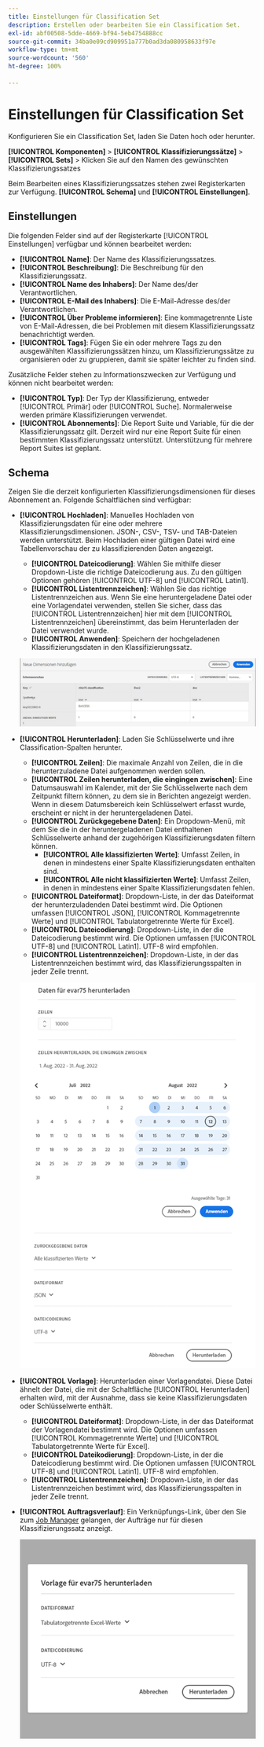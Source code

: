 ```yaml
---
title: Einstellungen für Classification Set
description: Erstellen oder bearbeiten Sie ein Classification Set.
exl-id: abf00508-5dde-4669-bf94-5eb4754888cc
source-git-commit: 34ba0e09cd909951a777b0ad3da080958633f97e
workflow-type: tm+mt
source-wordcount: '560'
ht-degree: 100%

---
```


# Einstellungen für Classification Set

Konfigurieren Sie ein Classification Set, laden Sie Daten hoch oder herunter.

**[!UICONTROL Komponenten]** > **[!UICONTROL Klassifizierungssätze]** > **[!UICONTROL Sets]** > Klicken Sie auf den Namen des gewünschten Klassifizierungssatzes

Beim Bearbeiten eines Klassifizierungssatzes stehen zwei Registerkarten zur Verfügung. **[!UICONTROL Schema]** und **[!UICONTROL Einstellungen]**.

## Einstellungen 

Die folgenden Felder sind auf der Registerkarte [!UICONTROL Einstellungen] verfügbar und können bearbeitet werden:

* **[!UICONTROL Name]**: Der Name des Klassifizierungssatzes.
* **[!UICONTROL Beschreibung]**: Die Beschreibung für den Klassifizierungssatz.
* **[!UICONTROL Name des Inhabers]**: Der Name des/der Verantwortlichen.
* **[!UICONTROL E-Mail des Inhabers]**: Die E-Mail-Adresse des/der Verantwortlichen.
* **[!UICONTROL Über Probleme informieren]**: Eine kommagetrennte Liste von E-Mail-Adressen, die bei Problemen mit diesem Klassifizierungssatz benachrichtigt werden.
* **[!UICONTROL Tags]**: Fügen Sie ein oder mehrere Tags zu den ausgewählten Klassifizierungssätzen hinzu, um Klassifizierungssätze zu organisieren oder zu gruppieren, damit sie später leichter zu finden sind.

Zusätzliche Felder stehen zu Informationszwecken zur Verfügung und können nicht bearbeitet werden:

* **[!UICONTROL Typ]**: Der Typ der Klassifizierung, entweder [!UICONTROL Primär] oder [!UICONTROL Suche]. Normalerweise werden primäre Klassifizierungen verwendet.
* **[!UICONTROL Abonnements]**: Die Report Suite und Variable, für die der Klassifizierungssatz gilt. Derzeit wird nur eine Report Suite für einen bestimmten Klassifizierungssatz unterstützt. Unterstützung für mehrere Report Suites ist geplant.

## Schema

Zeigen Sie die derzeit konfigurierten Klassifizierungsdimensionen für dieses Abonnement an. Folgende Schaltflächen sind verfügbar:

* **[!UICONTROL Hochladen]**: Manuelles Hochladen von Klassifizierungsdaten für eine oder mehrere Klassifizierungsdimensionen. JSON-, CSV-, TSV- und TAB-Dateien werden unterstützt. Beim Hochladen einer gültigen Datei wird eine Tabellenvorschau der zu klassifizierenden Daten angezeigt.
   * **[!UICONTROL Dateicodierung]**: Wählen Sie mithilfe dieser Dropdown-Liste die richtige Dateicodierung aus. Zu den gültigen Optionen gehören [!UICONTROL UTF-8] und [!UICONTROL Latin1].
   * **[!UICONTROL Listentrennzeichen]**: Wählen Sie das richtige Listentrennzeichen aus. Wenn Sie eine heruntergeladene Datei oder eine Vorlagendatei verwenden, stellen Sie sicher, dass das [!UICONTROL Listentrennzeichen] hier mit dem [!UICONTROL Listentrennzeichen] übereinstimmt, das beim Herunterladen der Datei verwendet wurde.
   * **[!UICONTROL Anwenden]**: Speichern der hochgeladenen Klassifizierungsdaten in den Klassifizierungssatz.

   ![Hochladen eines Klassifizierungssatzes](../assets/classification-set-upload.png)

* **[!UICONTROL Herunterladen]**: Laden Sie Schlüsselwerte und ihre Classification-Spalten herunter.
   * **[!UICONTROL Zeilen]**: Die maximale Anzahl von Zeilen, die in die herunterzuladene Datei aufgenommen werden sollen.
   * **[!UICONTROL Zeilen herunterladen, die eingingen zwischen]**: Eine Datumsauswahl im Kalender, mit der Sie Schlüsselwerte nach dem Zeitpunkt filtern können, zu dem sie in Berichten angezeigt werden. Wenn in diesem Datumsbereich kein Schlüsselwert erfasst wurde, erscheint er nicht in der heruntergeladenen Datei.
   * **[!UICONTROL Zurückgegebene Daten]**: Ein Dropdown-Menü, mit dem Sie die in der heruntergeladenen Datei enthaltenen Schlüsselwerte anhand der zugehörigen Klassifizierungsdaten filtern können.
      * **[!UICONTROL Alle klassifizierten Werte]**: Umfasst Zeilen, in denen in mindestens einer Spalte Klassifizierungsdaten enthalten sind.
      * **[!UICONTROL Alle nicht klassifizierten Werte]**: Umfasst Zeilen, in denen in mindestens einer Spalte Klassifizierungsdaten fehlen.
   * **[!UICONTROL Dateiformat]**: Dropdown-Liste, in der das Dateiformat der herunterzuladenden Datei bestimmt wird. Die Optionen umfassen [!UICONTROL JSON], [!UICONTROL Kommagetrennte Werte] und [!UICONTROL Tabulatorgetrennte Werte für Excel].
   * **[!UICONTROL Dateicodierung]**: Dropdown-Liste, in der die Dateicodierung bestimmt wird. Die Optionen umfassen [!UICONTROL UTF-8] und [!UICONTROL Latin1]. UTF-8 wird empfohlen.
   * **[!UICONTROL Listentrennzeichen]**: Dropdown-Liste, in der das Listentrennzeichen bestimmt wird, das Klassifizierungsspalten in jeder Zeile trennt.

   ![Herunterladen von Klassifizierungssets](../assets/classification-set-download.png)

* **[!UICONTROL Vorlage]**: Herunterladen einer Vorlagendatei. Diese Datei ähnelt der Datei, die mit der Schaltfläche [!UICONTROL Herunterladen] erhalten wird, mit der Ausnahme, dass sie keine Klassifizierungsdaten oder Schlüsselwerte enthält.
   * **[!UICONTROL Dateiformat]**: Dropdown-Liste, in der das Dateiformat der Vorlagendatei bestimmt wird. Die Optionen umfassen [!UICONTROL Kommagetrennte Werte] und [!UICONTROL Tabulatorgetrennte Werte für Excel].
   * **[!UICONTROL Dateikodierung]**: Dropdown-Liste, in der die Dateicodierung bestimmt wird. Die Optionen umfassen [!UICONTROL UTF-8] und [!UICONTROL Latin1]. UTF-8 wird empfohlen.
   * **[!UICONTROL Listentrennzeichen]**: Dropdown-Liste, in der das Listentrennzeichen bestimmt wird, das Klassifizierungsspalten in jeder Zeile trennt.
* **[!UICONTROL Auftragsverlauf]**: Ein Verknüpfungs-Link, über den Sie zum [Job Manager](job-manager.md) gelangen, der Aufträge nur für diesen Klassifizierungssatz anzeigt.

   ![Klassifizierungssatz-Vorlage](../assets/classification-set-template.png)

